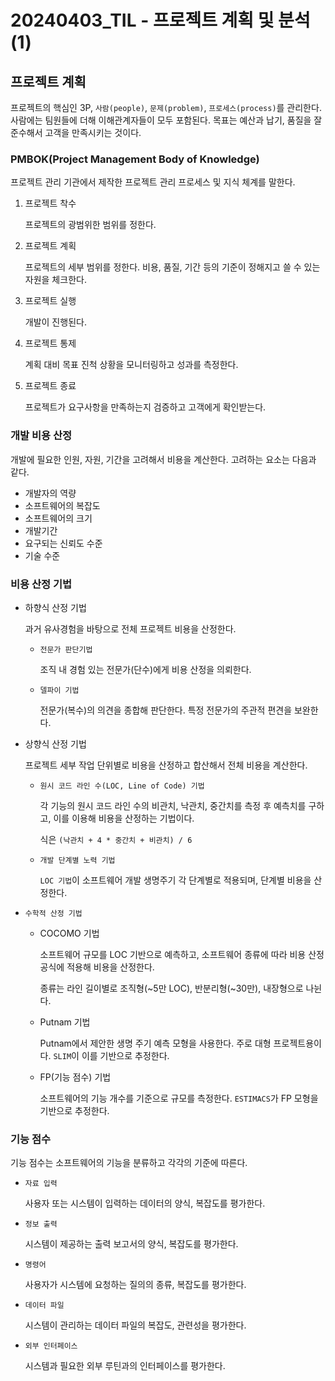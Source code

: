 # 20240403_TIL - 프로젝트 계획 및 분석 (1)

## 프로젝트 계획

프로젝트의 핵심인 3P, `사람(people)`, `문제(problem)`, `프로세스(process)`를 관리한다. 사람에는 팀원들에 더해 이해관계자들이 모두 포함된다. 목표는 예산과 납기, 품질을 잘 준수해서 고객을 만족시키는 것이다.

### PMBOK(Project Management Body of Knowledge)

프로젝트 관리 기관에서 제작한 프로젝트 관리 프로세스 및 지식 체계를 말한다. 

1. 프로젝트 착수
    
    프로젝트의 광범위한 범위를 정한다.
    
2. 프로젝트 계획
    
    프로젝트의 세부 범위를 정한다. 비용, 품질, 기간 등의 기준이 정해지고 쓸 수 있는 자원을 체크한다.
    
3. 프로젝트 실행
    
    개발이 진행된다.
    
4. 프로젝트 통제
    
    계획 대비 목표 진척 상황을 모니터링하고 성과를 측정한다.
    
5. 프로젝트 종료
    
    프로젝트가 요구사항을 만족하는지 검증하고 고객에게 확인받는다.
    

### 개발 비용 산정

개발에 필요한 인원, 자원, 기간을 고려해서 비용을 계산한다. 고려하는 요소는 다음과 같다.

- 개발자의 역량
- 소프트웨어의 복잡도
- 소프트웨어의 크기
- 개발기간
- 요구되는 신뢰도 수준
- 기술 수준

### 비용 산정 기법

- 하향식 산정 기법
    
    과거 유사경험을 바탕으로 전체 프로젝트 비용을 산정한다.
    
    - `전문가 판단기법`
        
        조직 내 경험 있는 전문가(단수)에게 비용 산정을 의뢰한다.
        
    - `델파이 기법`
        
        전문가(복수)의 의견을 종합해 판단한다. 특정 전문가의 주관적 편견을 보완한다.
        
- 상향식 산정 기법
    
    프로젝트 세부 작업 단위별로 비용을 산정하고 합산해서 전체 비용을 계산한다.
    
    - `원시 코드 라인 수(LOC, Line of Code) 기법`
        
        각 기능의 원시 코드 라인 수의 비관치, 낙관치, 중간치를 측정 후 예측치를 구하고, 이를 이용해 비용을 산정하는 기법이다.
        
        식은 `(낙관치 + 4 * 중간치 + 비관치) / 6`
        
    - `개발 단계별 노력 기법`
        
        `LOC 기법`이 소프트웨어 개발 생명주기 각 단계별로 적용되며, 단계별 비용을 산정한다.
        
- `수학적 산정 기법`
    - COCOMO 기법
        
        소프트웨어 규모를 LOC 기반으로 예측하고, 소프트웨어 종류에 따라 비용 산정 공식에 적용해 비용을 산정한다.
        
        종류는 라인 길이별로 조직형(~5만 LOC), 반분리형(~30만), 내장형으로 나뉜다.
        
    - Putnam 기법
        
        Putnam에서 제안한 생명 주기 예측 모형을 사용한다. 주로 대형 프로젝트용이다. `SLIM`이 이를 기반으로 추정한다.
        
    - FP(기능 점수) 기법
        
        소프트웨어의 기능 개수를 기준으로 규모를 측정한다. `ESTIMACS`가 FP 모형을 기반으로 추정한다.
        

### 기능 점수

기능 점수는 소프트웨어의 기능을 분류하고 각각의 기준에 따른다.

- `자료 입력`
    
    사용자 또는 시스템이 입력하는 데이터의 양식, 복잡도를 평가한다.
    
- `정보 출력`
    
    시스템이 제공하는 출력 보고서의 양식, 복잡도를 평가한다.
    
- `명령어`
    
    사용자가 시스템에 요청하는 질의의 종류, 복잡도를 평가한다.
    
- `데이터 파일`
    
    시스템이 관리하는 데이터 파일의 복잡도, 관련성을 평가한다.
    
- `외부 인터페이스`
    
    시스템과 필요한 외부 루틴과의 인터페이스를 평가한다.